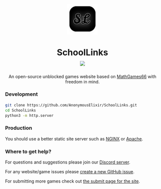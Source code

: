 <p align="center">
  <kbd>
    <img width="100px" src="images/bitmap/iconsl.png">
  </kbd>
</p>

<h1 align="center">
  SchoolLinks<br>
  <img src="https://hackatime-badge.hackclub.com/U06L1LCP71U/SchoolLinks"></img>
</h1>

<p align="center">
  An open-source unblocked games website based on <a href="https://github.com/mathgames66/mathgames66.github.io">MathGames66</a> with freedom in mind.
</p>  

### Development
```bash
git clone https://github.com/AnonymousElixir/SchoolLinks.git
cd SchoolLinks
python3 -m http.server
```

### Production
You should use a better static site server such as [NGINX](https://nginx.org/) or [Apache](https://httpd.apache.org/).

### Where to get help?

For questions and suggestions please join our [Discord server](https://discord.gg/zPEZTEKva8).

For any website/game issues please [create a new GitHub issue](https://github.com/AnonymousElixir/SchoolLinks/issues).

For submitting more games check out [the submit page for the site](https://cassidycamp.work/SchoolLinks/submit.html).

